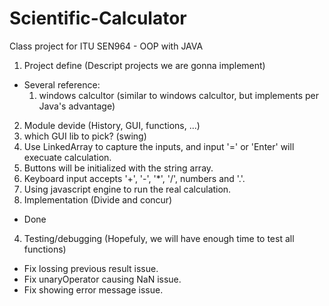 # Scientific-Calculator
Class project for ITU SEN964 - OOP with JAVA

1. Project define (Descript projects we are gonna implement)
  * Several reference:
    1. windows calcultor (similar to windows calcultor, but implements per Java's advantage)
2. Module devide (History, GUI, functions, ...)
  1. which GUI lib to pick? (swing)
  3. Use LinkedArray to capture the inputs, and input '=' or 'Enter' will execuate calculation.
  4. Buttons will be initialized with the string array.
  5. Keyboard input accepts '+', '-', '*', '/', numbers and '.'.
  6. Using javascript engine to run the real calculation.
3. Implementation (Divide and concur)
  * Done
4. Testing/debugging (Hopefuly, we will have enough time to test all functions)
  * Fix lossing previous result issue.
  * Fix unaryOperator causing NaN issue.
  * Fix showing error message issue.
